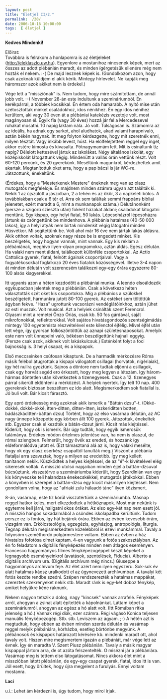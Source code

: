 ```yaml
---
layout: post
title: "Életjel II/2."
permalink:  /20/ 
date: 2006-10-16 10:00:00
tags:  [ életjel ] 
---
```

<b>Kedves Mindenki!</b>

Előirat:  
Továbbra is felrakom a honlapomra is az életjeleket (http://eleklaszlo.uw.hu). Egyenlore a mostanihoz nincsenek képek, mert az összes az adott plébánián maradt, és minden ígérgetésük ellenére még nem hozták el nekem. :-( De majd lesznek képek is. (Gondolkozom azon, hogy csak azoknak küldjem el akik kérik. Mintegy hírlevelet. Ne kapják meg háromszor azok akiket nem is érdekel.)

Vége lett a "missziónak" is. Nem tudom, hogy mire számítottam, de annál jobb volt. :-) November 28-án este indultunk a szemináriumból. Én kerékpárral, a többiek kocsikkal. Én értem oda hamarabb. A nyitó mise után szétosztottak minket családokhoz, idos nénikhez. Én egy idos nénihez kerültem, aki vagy 30 éven át a plébániai katekézis vezetoje volt. most magányosan él. Egyik fia (vagy 30 éves) hozzá jár fel a Mercedesevel ruhákat mosatni. 10 napig laktam nála. Jó volt. Túlságosan is. Számomra az az ideális, ha adnak egy sarkot, ahol aludhatok, akad valami harapnivaló, aztán békén hagynak. Itt meg folyton kérdezgette, hogy mit szeretnék enni, milyen tésztát. Vagy inkább levest, húst. Ha elölfelejtettem reggel egy inget, akkor estére kimosta és kivasalta. Pótnagymamám lett. Mit is csináltunk tíz napig? Délelott kettesével jártuk az iskolákat. Négy általános iskolát, egy középiskolát látogattunk végig. Mindenütt a vallás órán vettünk részt. Volt 60-120 percünk, és 20 gyerekünk. Meséltünk magunkról, kérdezhettek amit akartak. Megtanítottuk oket arra, hogy a pap bácsi is jár WC-re. Játszottunk, énekeltünk.

(Érdekes, hogy a "Mesterkenek Mestere" éneknek meg van az olasz mutogatós megfeleloje. És majdnem minden számra ugyan azt találták ki. Nekik 1 az újszülött a jászolban, 2 a tehén és az ökör, 3 a napkeleti bölcs. A továbbiakban csak a 6 tér el. Arra ok sem találtak semmi frappáns bibliai jelenetet, ezért maradt a 6, mint a munkanapok száma.) Délutánonként (persze a szigorú szieszta után) foként házakat áldani; családokat látogatni mentünk. Egy kispap, egy helyi fiatal, 50 lakás. Lépcsoházról lépcsoházra jártunk és csöngettünk be mindenhova. A plébánia hatalmas (40-50 000 lakos), így a helyi atyák nem bírtak mindenkit végig látogatni minden Húsvétkor. Mi segítettünk be. Volt ahol már 16 éve nem jártak lakás áldásra. Akik otthon voltak, azoknak nagy része be is engedett minket. Kis beszélgetés, hogy hogyan vannak, mint vannak. Egy kis reklám a plébániának, meghivó ilyen-olyan programokra, aztán áldás. Egész délután. Ha valaki nem ment áldani, találkozott különféle csoportokkal. Az Actio Cattolica gyerek, fiatal, felnött ágainak csoportjaival. Vagy a fogyatékosokkal foglalkozó 20 éves fiatalok közösségével. Illetve 3-4 napon át minden délután volt szerencsém találkozni egy-egy órára egyszerre 80-100 alsós kisgyerekkel.

Itt ugyanis azon a héten kezdodött a plébániai munka. A leendo elsoáldozók egykupacban jelentek meg a plébánián. Csak a következo héten választották szét oket kis csoportokra. Míg a plébánios a szülokkel beszélgetett, hármunkra jutott 80-100 gyerek. Az estéket sem töltöttük ágyban fekve. "Haza" ugrottunk vacsorázni vendéglátóinkhoz, aztán jühet az esti muszak. Volt musical. Azt a helyiek csinálták szent Ferencrol. Olyasmi mint a remetei Önzo Óriás, csak kb. 50 fos gárdával, saját mikrofonokkal, reflektorokkal. Volt sajátos hivatásgondozós szentségimádás mintegy 100 egyetemista részvételével este kilenctol éjfélig. Mivel éjfél után lett vége, így gyorsan fölköszöntöttük az aznapi születésnaposokat. Amelyik este nem volt ünnepelni való, békésen beszélgettünk hajnali eggyig. (Persze csak azok, akiknek volt lakáskulcsuk.) Esténként folyt a foci bajnokság is. 3 helyi csapat, és a kispapok.

Első meccseinken csúfosan kikaptunk. De a harmadik mérkozésre Róma másik felébol átugrottak a kispapi válogatott csillagai (horvátok, nigériaiak), így hét nullra gyoztünk. Sajnos a döntore nem tudtak eljönni a csillagok, csak egy horvát segéd ero érkezett, hogy meg legyen a létszám. Igy három-hármas döntetlen után következtek a tizenegyesek. Csak a 12. tizenegyes párral sikerült eldönteni a mérközést. A helyiek nyertek. Így telt 10 nap. 400 gyereknek biztosan beszéltem ez ido alatt. Megismerkedtem sok fiatallal is. Jó buli volt. Bár kicsit fárasztó.

Egy apró érdekesség még azoknak akik ismerik a "Báttán dzsu"-t. (Okké-dokké, dokké-okké, itten-ditten, ditten-itten, iszkeriditten botten, bádászkáditten-báttán dzsu) Történt, hogy az elso vasárnap délután, az AC nagy ünnepe közepette egy körben állt 100 gyerek. Játszottak, énekeltek stb. Egyszer csak el kezdték a bátán-dzsut járni. Kicsit más kiejtéssel. Kiderült, hogy ok is ismerik. Bár úgy tudták, hogy egyik ismerosük talámánya. Érdekes módon értelmes jelentése van, ha nem is olaszul, de római szlengben. Felmerült, hogy övék az eredeti, és hozzánk így eldeformálódva jutott el. (Ezt támasztaná alá az is, hogy valaki mesélte, hogy ok egy olasz cserkész csapattól tanulták meg.) Viszont a plébánia fiataljai arra szavaztak, hogy a milyen az eredetibb. Így meg kellett tanítanom nekik. Küszködtek a helyes kiejtéssel, de az "é"-k kivételével elég sikeresek voltak. A misszió utolsó napjaiban minden éjjel a báttán-dzsuval búcsúztunk. visszatérve a szemináriumba kiderült, hogy Szardínián van egy kis könyvecske teli halandzsa énekecskékkel, mutogatós játékokkal. Ebben a könyvben is szerepel a báttán-dzsu egy kicsit másmilyen kiejtéssel. Nem gondoltam volna, hogy az "afriaki zulu hálaadó tánc" ilyen közismert.

8-án, vasárnap, este tíz körül visszatértünk a szemináriumba. Másnap reggel hatkor kelés, mert elkezdodtek a hétköznapok. Most már nekünk is egytemre kell járni, hallgatni okos órákat. Az elso egy-két nap nem esett jól. A misszió hangos sokadalmából a csöndes iskolapadba kerültünk. Tudom persze ez is fontos, így hát bejárok órára. Ebben az évben kevesebb órám, vizsgám van. Erkölcsteológia, egzegézis, egyházjog, antropológia, liturgia. Tegnap délután megismerkedtem közelebbrol is ezévi munkámmal. Tavaly a folyosóm szeméthordó polgármestere voltam. Ebben az évben a ház hivatalos fofotósa címet kaptam. 4-en vagyunk a fotós szakosztályban. Az én fo feladatom a digitális fényképezés minden nem átlagos eseményen. Francesco hagyományos filmes fényképezogéppel készít képeket a legnagyobb eseményeinkrol (avatások, szentelések, Fiducia). Alberto a digitális archívum ura. (Digitális archívum még nincs.) Giuseppe a hagyományos archívum feje. Az élet azért nem ilyen egyszeru. Sok-sok év alatt hatalmas káosz uralkodott el az úgynevezett archívumban. A tavalyi két fotós kezdte rendbe szedni. Szépen rendszerezték a hatalmas mappákat, szereztek szekrényeket nekik stb. Maradt ránk is egy-két doboz fénykép, amiket helyükre kéne raknunk.

Nekem nagyon tetszik a dolog, nagy "kincsek" vannak arrafelé. Fényképek arról, ahogyan a zsinat alatt építették a kápolnánkat. Láttam képet a szemináriumról, ahogyan az egész a hó alatt volt. (Itt Rómában ritka jelenség a hó.) Vannak régi diák, ezer számra. Régi vágásó Konica teljesen manuális fényképezogép. Stb. stb. Leviszem az ágyam. ;-) A hétén azt is megtudtuk, hogy ebben az évben minden szerda délután és vasárnap reggel melyik plébániára, kórházba, esetleg börtönbe megyünk. A plébánosok és kispapok határozott kérésére kb. mindenki maradt ott, ahol tavaly volt. Hiszen mire megismertem igazán a plébániát, már vége lett az évnek. Így én maradta V. Szent Piusz plébánián. Tavaly a másik magyar kispappal jártom arra, de ot azóta felszentelték. O misézni jár a plébániára. Vasárnap meg is tettem elso látogatásomat. Nincs akkora élet mint a misszióban látott plébánián, de egy-egy csapat gyerek, fiatal, idos itt is van. Jól esett, hogy örültek, hogy újra megjelent a furulyás. Ennyi voltam mostanra.

<b>Laci</b>

u.i.: Lehet ám kérdezni is, úgy tudom, hogy mirol írjak.

